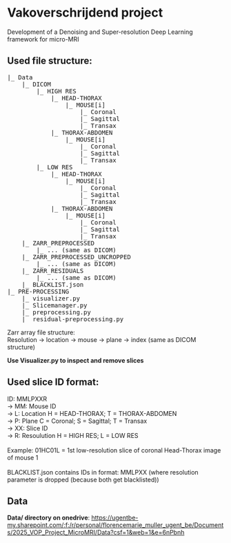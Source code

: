 # Vakoverschrijdend project
Development of a Denoising and Super-resolution Deep Learning framework for micro-MRI

## Used file structure:
<pre>
|_ Data
    |_ DICOM
        |_ HIGH RES
            |_ HEAD-THORAX
                |_ MOUSE[i]
                    |_ Coronal
                    |_ Sagittal
                    |_ Transax
            |_ THORAX-ABDOMEN
                |_ MOUSE[i]
                    |_ Coronal
                    |_ Sagittal
                    |_ Transax
        |_ LOW RES
            |_ HEAD-THORAX
                |_ MOUSE[i]
                    |_ Coronal
                    |_ Sagittal
                    |_ Transax
            |_ THORAX-ABDOMEN
                |_ MOUSE[i]
                    |_ Coronal
                    |_ Sagittal
                    |_ Transax
    |_ ZARR_PREPROCESSED
        |_ ... (same as DICOM)
    |_ ZARR_PREPROCESSED_UNCROPPED
        |_ ... (same as DICOM)
    |_ ZARR_RESIDUALS
        |_ ... (same as DICOM)
    |_ BLACKLIST.json
|_ PRE-PROCESSING
    |_ visualizer.py
    |_ Slicemanager.py
    |_ preprocessing.py
    |_ residual-preprocessing.py
</pre>

Zarr array file structure: <br>
Resolution -> location -> mouse -> plane -> index (same as DICOM structure)

**Use Visualizer.py to inspect and remove slices**

## Used slice ID format:
ID: MMLPXXR <br>
-> MM: Mouse ID <br>
-> L: Location     H = HEAD-THORAX; T = THORAX-ABDOMEN <br>
-> P: Plane        C = Coronal; S = Sagittal; T = Transax <br>
-> XX: Slice ID <br>
-> R: Resoulution  H = HIGH RES; L = LOW RES <br>
<br>
Example: 01HC01L = 1st low-resolution slice of coronal Head-Thorax image of mouse 1<br>
<br>
BLACKLIST.json contains IDs in format: MMLPXX (where resolution parameter is dropped (because both get blacklisted))

## Data
**Data/ directory on onedrive**:
https://ugentbe-my.sharepoint.com/:f:/r/personal/florencemarie_muller_ugent_be/Documents/2025_VOP_Project_MicroMRI/Data?csf=1&web=1&e=6nPbnh
